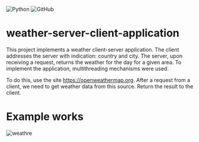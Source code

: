 ![Python](https://img.shields.io/badge/python-3670A0?style=for-the-badge&logo=python&logoColor=ffdd54)
![GitHub](https://img.shields.io/badge/github-%23121011.svg?style=for-the-badge&logo=github&logoColor=white)

# weather-server-client-application

This project implements a weather client-server application. The client addresses the server with indication: country and city. The server, upon receiving a request, returns the weather for the day for a given area. To implement the application, multithreading mechanisms were used.

To do this, use the site https://openweathermap.org.
After a request from a client, we need to get weather data from this source. Return the result to the client.

# Example works

![weathre](https://github.com/Deker39/weather-server-client-application/assets/44725291/59db44bc-10cb-4152-bcfc-f01b259c8bf7)
